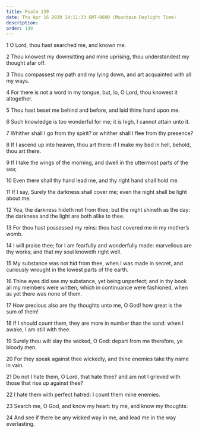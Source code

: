 ```yaml
---
title: Psalm 139
date: Thu Apr 16 2020 14:11:33 GMT-0600 (Mountain Daylight Time)
description: 
order: 139
---
```


<p>1 O Lord, thou hast searched me, and known me.</p>
<p>
  2 Thou knowest my downsitting and mine uprising, thou understandest my thought
  afar off.
</p>
<p>
  3 Thou compassest my path and my lying down, and art acquainted with all my
  ways.
</p>
<p>
  4 For there is not a word in my tongue, but, lo, O Lord, thou knowest it
  altogether.
</p>
<p>5 Thou hast beset me behind and before, and laid thine hand upon me.</p>
<p>
  6 Such knowledge is too wonderful for me; it is high, I cannot attain unto it.
</p>
<p>
  7 Whither shall I go from thy spirit? or whither shall I flee from thy
  presence?
</p>
<p>
  8 If I ascend up into heaven, thou art there: if I make my bed in hell,
  behold, thou art there.
</p>
<p>
  9 If I take the wings of the morning, and dwell in the uttermost parts of the
  sea;
</p>
<p>10 Even there shall thy hand lead me, and thy right hand shall hold me.</p>
<p>
  11 If I say, Surely the darkness shall cover me; even the night shall be light
  about me.
</p>
<p>
  12 Yea, the darkness hideth not from thee; but the night shineth as the day:
  the darkness and the light are both alike to thee.
</p>
<p>
  13 For thou hast possessed my reins: thou hast covered me in my
  mother&#x2019;s womb.
</p>
<p>
  14 I will praise thee; for I am fearfully and wonderfully made: marvellous are
  thy works; and that my soul knoweth right well.
</p>
<p>
  15 My substance was not hid from thee, when I was made in secret, and
  curiously wrought in the lowest parts of the earth.
</p>
<p>
  16 Thine eyes did see my substance, yet being unperfect; and in thy book all
  my members were written, which in continuance were fashioned, when as yet
  there was none of them.
</p>
<p>
  17 How precious also are thy thoughts unto me, O God! how great is the sum of
  them!
</p>
<p>
  18 If I should count them, they are more in number than the sand: when I
  awake, I am still with thee.
</p>
<p>
  19 Surely thou wilt slay the wicked, O God: depart from me therefore, ye
  bloody men.
</p>
<p>
  20 For they speak against thee wickedly, and thine enemies take thy name in
  vain.
</p>
<p>
  21 Do not I hate them, O Lord, that hate thee? and am not I grieved with those
  that rise up against thee?
</p>
<p>22 I hate them with perfect hatred: I count them mine enemies.</p>
<p>23 Search me, O God, and know my heart: try me, and know my thoughts:</p>
<span></span>
<p>
  24 And see if there be any wicked way in me, and lead me in the way
  everlasting.
</p>
